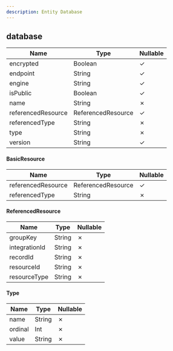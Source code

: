 ```yaml
---
description: Entity Database
---
```

database
--------

| **Name**           | **Type**           | **Nullable** |
| ------------------ | ------------------ | ------------ |
| encrypted          | Boolean            | &check;      |
| endpoint           | String             | &check;      |
| engine             | String             | &check;      |
| isPublic           | Boolean            | &check;      |
| name               | String             | &cross;      |
| referencedResource | ReferencedResource | &check;      |
| referencedType     | String             | &cross;      |
| type               | String             | &cross;      |
| version            | String             | &check;      |

#### BasicResource
| **Name**           | **Type**           | **Nullable** |
| ------------------ | ------------------ | ------------ |
| referencedResource | ReferencedResource | &check;      |
| referencedType     | String             | &cross;      |

#### ReferencedResource
| **Name**      | **Type** | **Nullable** |
| ------------- | -------- | ------------ |
| groupKey      | String   | &cross;      |
| integrationId | String   | &cross;      |
| recordId      | String   | &cross;      |
| resourceId    | String   | &cross;      |
| resourceType  | String   | &cross;      |

#### Type
| **Name** | **Type** | **Nullable** |
| -------- | -------- | ------------ |
| name     | String   | &cross;      |
| ordinal  | Int      | &cross;      |
| value    | String   | &cross;      |
